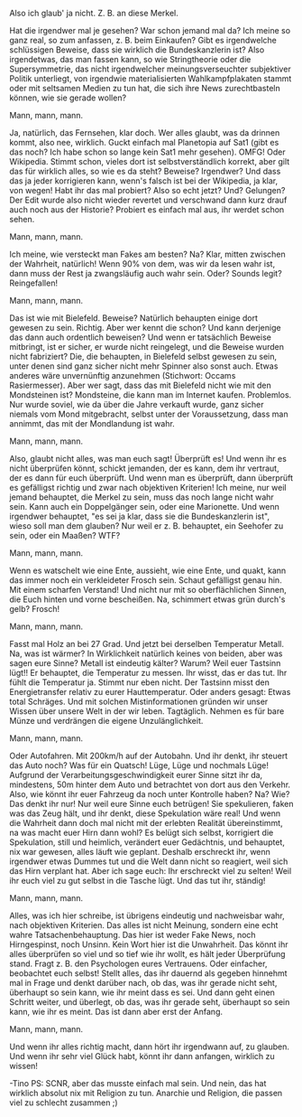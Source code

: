 Also ich glaub' ja nicht.  Z. B. an diese Merkel.

Hat die irgendwer mal je gesehen?  War schon jemand mal da?  Ich meine so ganz real, so zum anfassen, z. B. beim Einkaufen?  Gibt es irgendwelche schlüssigen Beweise, dass sie wirklich die Bundeskanzlerin ist?  Also irgendetwas, das man fassen kann, so wie Stringtheorie oder die Supersymmetrie, das nicht irgendwelcher meinungsverseuchter subjektiver Politik unterliegt, von irgendwie materialisierten Wahlkampfplakaten stammt oder mit seltsamen Medien zu tun hat, die sich ihre News zurechtbasteln können, wie sie gerade wollen?

Mann, mann, mann.

Ja, natürlich, das Fernsehen, klar doch.  Wer alles glaubt, was da drinnen kommt, also nee, wirklich.  Guckt einfach mal Planetopia auf Sat1 (gibt es das noch?  Ich habe schon so lange kein Sat1 mehr gesehen).  OMFG!  Oder Wikipedia.  Stimmt schon, vieles dort ist selbstverständlich korrekt, aber gilt das für wirklich alles, so wie es da steht?  Beweise?  Irgendwer?  Und dass das ja jeder korrigieren kann, wenn's falsch ist bei der Wikipedia, ja klar, von wegen!  Habt ihr das mal probiert?  Also so echt jetzt?  Und?  Gelungen?  Der Edit wurde also nicht wieder revertet und verschwand dann kurz drauf auch noch aus der Historie?  Probiert es einfach mal aus, ihr werdet schon sehen.

Mann, mann, mann.

Ich meine, wie versteckt man Fakes am besten?  Na?  Klar, mitten zwischen der Wahrheit, natürlich!  Wenn 90% von dem, was wir da lesen wahr ist, dann muss der Rest ja zwangsläufig auch wahr sein.  Oder?  Sounds legit?  Reingefallen!

Mann, mann, mann.

Das ist wie mit Bielefeld.  Beweise?  Natürlich behaupten einige dort gewesen zu sein.  Richtig.  Aber wer kennt die schon?  Und kann derjenige das dann auch ordentlich beweisen?   Und wenn er tatsächlich Beweise mitbringt, ist er sicher, er wurde nicht reingelegt, und die Beweise wurden nicht fabriziert?  Die, die behaupten, in Bielefeld selbst gewesen zu sein, unter denen sind ganz sicher nicht mehr Spinner also sonst auch.  Etwas anderes wäre unvernünftig anzunehmen (Stichwort: Occams Rasiermesser).  Aber wer sagt, dass das mit Bielefeld nicht wie mit den Mondsteinen ist?  Mondsteine, die kann man im Internet kaufen.  Problemlos.  Nur wurde soviel, wie da über die Jahre verkauft wurde, ganz sicher niemals vom Mond mitgebracht, selbst unter der Voraussetzung, dass man annimmt, das mit der Mondlandung ist wahr.

Mann, mann, mann.

Also, glaubt nicht alles, was man euch sagt!  Überprüft es!  Und wenn ihr es nicht überprüfen könnt, schickt jemanden, der es kann, dem ihr vertraut, der es dann für euch überprüft.  Und wenn man es überprüft, dann überprüft es gefälligst richtig und zwar nach objektiven Kriterien!  Ich meine, nur weil jemand behauptet, die Merkel zu sein, muss das noch lange nicht wahr sein.  Kann auch ein Doppelgänger sein, oder eine Marionette.  Und wenn irgendwer behauptet, "es sei ja klar, dass sie die Bundeskanzlerin ist", wieso soll man dem glauben?  Nur weil er z. B. behauptet, ein Seehofer zu sein, oder ein Maaßen?  WTF?

Mann, mann, mann.

Wenn es watschelt wie eine Ente, aussieht, wie eine Ente, und quakt, kann das immer noch ein verkleideter Frosch sein.  Schaut gefälligst genau hin.  Mit einem scharfen Verstand!  Und nicht nur mit so oberflächlichen Sinnen, die Euch hinten und vorne bescheißen.  Na, schimmert etwas grün durch's gelb?  Frosch!

Mann, mann, mann.

Fasst mal Holz an bei 27 Grad.  Und jetzt bei derselben Temperatur Metall.  Na, was ist wärmer?  In Wirklichkeit natürlich keines von beiden, aber was sagen eure Sinne?  Metall ist eindeutig kälter?  Warum?  Weil euer Tastsinn lügt!!  Er behauptet, die Temperatur zu messen.  Ihr wisst, das er das tut.  Ihr fühlt die Temperatur ja.  Stimmt nur eben nicht.  Der Tastsinn misst den Energietransfer relativ zu eurer Hauttemperatur.  Oder anders gesagt:  Etwas total Schräges.  Und mit solchen Mistinformationen gründen wir unser Wissen über unsere Welt in der wir leben.  Tagtäglich.  Nehmen es für bare Münze und verdrängen die eigene Unzulänglichkeit.

Mann, mann, mann.

Oder Autofahren.  Mit 200km/h auf der Autobahn.  Und ihr denkt, ihr steuert das Auto noch?  Was für ein Quatsch!  Lüge, Lüge und nochmals Lüge!  Aufgrund der Verarbeitungsgeschwindigkeit eurer Sinne sitzt ihr da, mindestens, 50m hinter dem Auto und betrachtet von dort aus den Verkehr.  Also, wie könnt ihr euer Fahrzeug da noch unter Kontrolle haben?  Na?  Wie?  Das denkt ihr nur!  Nur weil eure Sinne euch betrügen!  Sie spekulieren, faken was das Zeug hält, und ihr denkt, diese Spekulation wäre real!  Und wenn die Wahrheit dann doch mal nicht mit der erlebten Realität übereinstimmt, na was macht euer Hirn dann wohl?  Es belügt sich selbst, korrigiert die Spekulation, still und heimlich, verändert euer Gedächtnis, und behauptet, nix war gewesen, alles läuft wie geplant.  Deshalb erschreckt ihr, wenn irgendwer etwas Dummes tut und die Welt dann nicht so reagiert, weil sich das Hirn verplant hat.  Aber ich sage euch:  Ihr erschreckt viel zu selten!  Weil ihr euch viel zu gut selbst in die Tasche lügt.  Und das tut ihr, ständig!

Mann, mann, mann.

Alles, was ich hier schreibe, ist übrigens eindeutig und nachweisbar wahr, nach objektiven Kriterien.  Das alles ist nicht Meinung, sondern eine echt wahre Tatsachenbehauptung.  Das hier ist weder Fake News, noch Hirngespinst, noch Unsinn.  Kein Wort hier ist die Unwahrheit.  Das könnt ihr alles überprüfen so viel und so tief wie ihr wollt, es hält jeder Überprüfung stand.  Fragt z. B. den Psychologen eures Vertrauens.  Oder einfacher, beobachtet euch selbst!  Stellt alles, das ihr dauernd als gegeben hinnehmt mal in Frage und denkt darüber nach, ob das, was ihr gerade nicht seht, überhaupt so sein kann, wie ihr meint dass es sei.  Und dann geht einen Schritt weiter, und überlegt, ob das, was ihr gerade seht, überhaupt so sein kann, wie ihr es meint.  Das ist dann aber erst der Anfang.

Mann, mann, mann.

Und wenn ihr alles richtig macht, dann hört ihr irgendwann auf, zu glauben.  Und wenn ihr sehr viel Glück habt, könnt ihr dann anfangen, wirklich zu wissen!

-Tino
PS: SCNR, aber das musste einfach mal sein.  Und nein, das hat wirklich absolut nix mit Religion zu tun.  Anarchie und Religion, die passen viel zu schlecht zusammen ;)
